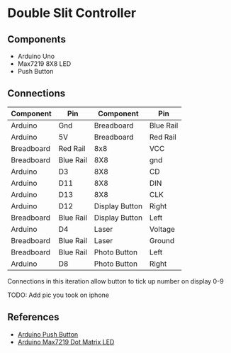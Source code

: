 # Double Slit Controller

## Components 

- Arduino Uno
- Max7219 8X8 LED
- Push Button

## Connections

| Component | Pin | Component | Pin |
| --- | --- | --- | --- |
| Arduino | Gnd | Breadboard | Blue Rail |
| Arduino | 5V | Breadboard | Red Rail |
| Breadboard | Red Rail | 8x8 | VCC |
| Breadboard | Blue Rail | 8X8 | gnd |
| Arduino | D3 | 8X8 | CD |
| Arduino | D11 | 8X8 | DIN | 
| Arduino | D13 | 8X8 | CLK |
| Arduino | D12 | Display Button | Right |
| Breadboard | Blue Rail | Display Button | Left |
| Arduino | D4 | Laser | Voltage |
| Breadboard | Blue Rail | Laser | Ground |
| Breadboard | Blue Rail | Photo Button | Left | 
| Arduino | D8 | Photo Button | Right |
Connections in this iteration allow button to tick up number on display 0-9

TODO: Add pic you took on iphone 


## References

- [Arduino Push Button](https://roboticsbackend.com/arduino-push-button-tutorial/)
- [Arduino Max7219 Dot Matrix LED](https://www.makerguides.com/max7219-led-dot-matrix-display-arduino-tutorial/)

